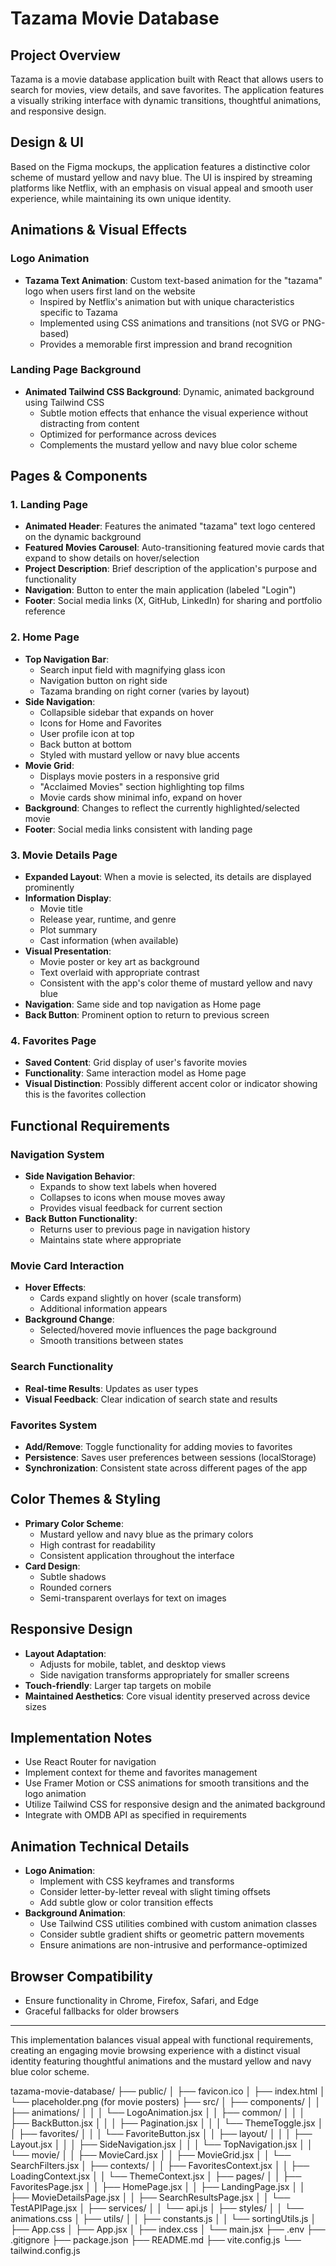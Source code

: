# Tazama Movie Database

## Project Overview

Tazama is a movie database application built with React that allows users to search for movies, view details, and save favorites. The application features a visually striking interface with dynamic transitions, thoughtful animations, and responsive design.

## Design & UI

Based on the Figma mockups, the application features a distinctive color scheme of mustard yellow and navy blue. The UI is inspired by streaming platforms like Netflix, with an emphasis on visual appeal and smooth user experience, while maintaining its own unique identity.

## Animations & Visual Effects

### Logo Animation

- **Tazama Text Animation**: Custom text-based animation for the "tazama" logo when users first land on the website
  - Inspired by Netflix's animation but with unique characteristics specific to Tazama
  - Implemented using CSS animations and transitions (not SVG or PNG-based)
  - Provides a memorable first impression and brand recognition

### Landing Page Background

- **Animated Tailwind CSS Background**: Dynamic, animated background using Tailwind CSS
  - Subtle motion effects that enhance the visual experience without distracting from content
  - Optimized for performance across devices
  - Complements the mustard yellow and navy blue color scheme

## Pages & Components

### 1. Landing Page

- **Animated Header**: Features the animated "tazama" text logo centered on the dynamic background
- **Featured Movies Carousel**: Auto-transitioning featured movie cards that expand to show details on hover/selection
- **Project Description**: Brief description of the application's purpose and functionality
- **Navigation**: Button to enter the main application (labeled "Login")
- **Footer**: Social media links (X, GitHub, LinkedIn) for sharing and portfolio reference

### 2. Home Page

- **Top Navigation Bar**:
  - Search input field with magnifying glass icon
  - Navigation button on right side
  - Tazama branding on right corner (varies by layout)
- **Side Navigation**:
  - Collapsible sidebar that expands on hover
  - Icons for Home and Favorites
  - User profile icon at top
  - Back button at bottom
  - Styled with mustard yellow or navy blue accents
- **Movie Grid**:
  - Displays movie posters in a responsive grid
  - "Acclaimed Movies" section highlighting top films
  - Movie cards show minimal info, expand on hover
- **Background**: Changes to reflect the currently highlighted/selected movie
- **Footer**: Social media links consistent with landing page

### 3. Movie Details Page

- **Expanded Layout**: When a movie is selected, its details are displayed prominently
- **Information Display**:
  - Movie title
  - Release year, runtime, and genre
  - Plot summary
  - Cast information (when available)
- **Visual Presentation**:
  - Movie poster or key art as background
  - Text overlaid with appropriate contrast
  - Consistent with the app's color theme of mustard yellow and navy blue
- **Navigation**: Same side and top navigation as Home page
- **Back Button**: Prominent option to return to previous screen

### 4. Favorites Page

- **Saved Content**: Grid display of user's favorite movies
- **Functionality**: Same interaction model as Home page
- **Visual Distinction**: Possibly different accent color or indicator showing this is the favorites collection

## Functional Requirements

### Navigation System

- **Side Navigation Behavior**:
  - Expands to show text labels when hovered
  - Collapses to icons when mouse moves away
  - Provides visual feedback for current section
- **Back Button Functionality**:
  - Returns user to previous page in navigation history
  - Maintains state where appropriate

### Movie Card Interaction

- **Hover Effects**:
  - Cards expand slightly on hover (scale transform)
  - Additional information appears
- **Background Change**:
  - Selected/hovered movie influences the page background
  - Smooth transitions between states

### Search Functionality

- **Real-time Results**: Updates as user types
- **Visual Feedback**: Clear indication of search state and results

### Favorites System

- **Add/Remove**: Toggle functionality for adding movies to favorites
- **Persistence**: Saves user preferences between sessions (localStorage)
- **Synchronization**: Consistent state across different pages of the app

## Color Themes & Styling

- **Primary Color Scheme**:
  - Mustard yellow and navy blue as the primary colors
  - High contrast for readability
  - Consistent application throughout the interface
- **Card Design**:
  - Subtle shadows
  - Rounded corners
  - Semi-transparent overlays for text on images

## Responsive Design

- **Layout Adaptation**:
  - Adjusts for mobile, tablet, and desktop views
  - Side navigation transforms appropriately for smaller screens
- **Touch-friendly**: Larger tap targets on mobile
- **Maintained Aesthetics**: Core visual identity preserved across device sizes

## Implementation Notes

- Use React Router for navigation
- Implement context for theme and favorites management
- Use Framer Motion or CSS animations for smooth transitions and the logo animation
- Utilize Tailwind CSS for responsive design and the animated background
- Integrate with OMDB API as specified in requirements

## Animation Technical Details

- **Logo Animation**:
  - Implement with CSS keyframes and transforms
  - Consider letter-by-letter reveal with slight timing offsets
  - Add subtle glow or color transition effects
- **Background Animation**:
  - Use Tailwind CSS utilities combined with custom animation classes
  - Consider subtle gradient shifts or geometric pattern movements
  - Ensure animations are non-intrusive and performance-optimized

## Browser Compatibility

- Ensure functionality in Chrome, Firefox, Safari, and Edge
- Graceful fallbacks for older browsers

---

This implementation balances visual appeal with functional requirements, creating an engaging movie browsing experience with a distinct visual identity featuring thoughtful animations and the mustard yellow and navy blue color scheme.

tazama-movie-database/
├── public/
│ ├── favicon.ico
│ ├── index.html
│ └── placeholder.png (for movie posters)
├── src/
│ ├── components/
│ │ ├── animations/
│ │ │ └── LogoAnimation.jsx
│ │ ├── common/
│ │ │ ├── BackButton.jsx
│ │ │ ├── Pagination.jsx
│ │ │ └── ThemeToggle.jsx
│ │ ├── favorites/
│ │ │ └── FavoriteButton.jsx
│ │ ├── layout/
│ │ │ ├── Layout.jsx
│ │ │ ├── SideNavigation.jsx
│ │ │ └── TopNavigation.jsx
│ │ └── movie/
│ │ ├── MovieCard.jsx
│ │ ├── MovieGrid.jsx
│ │ └── SearchFilters.jsx
│ ├── contexts/
│ │ ├── FavoritesContext.jsx
│ │ ├── LoadingContext.jsx
│ │ └── ThemeContext.jsx
│ ├── pages/
│ │ ├── FavoritesPage.jsx
│ │ ├── HomePage.jsx
│ │ ├── LandingPage.jsx
│ │ ├── MovieDetailsPage.jsx
│ │ ├── SearchResultsPage.jsx
│ │ └── TestAPIPage.jsx
│ ├── services/
│ │ └── api.js
│ ├── styles/
│ │ └── animations.css
│ ├── utils/
│ │ ├── constants.js
│ │ └── sortingUtils.js
│ ├── App.css
│ ├── App.jsx
│ ├── index.css
│ └── main.jsx
├── .env
├── .gitignore
├── package.json
├── README.md
├── vite.config.js
└── tailwind.config.js
